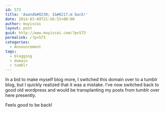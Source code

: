 ```yaml
---
id: 573
title: 'Aaand&#8230; I&#8217;m back!'
date: 2014-03-09T21:56:53+00:00
author: muyiscoi
layout: post
guid: http://www.muyiscoi.com/?p=573
permalink: /?p=573
categories:
  - Announcement
tags:
  - blogging
  - domain
  - tumblr
---
```

In a bid to make myself blog more, I switched this domain over to a tumblr blog, but I quickly realized that it was a mistake. I&#8217;ve now switched back to good old wordpress and would be transplanting my posts from tumblr over here presently.

Feels good to be back!